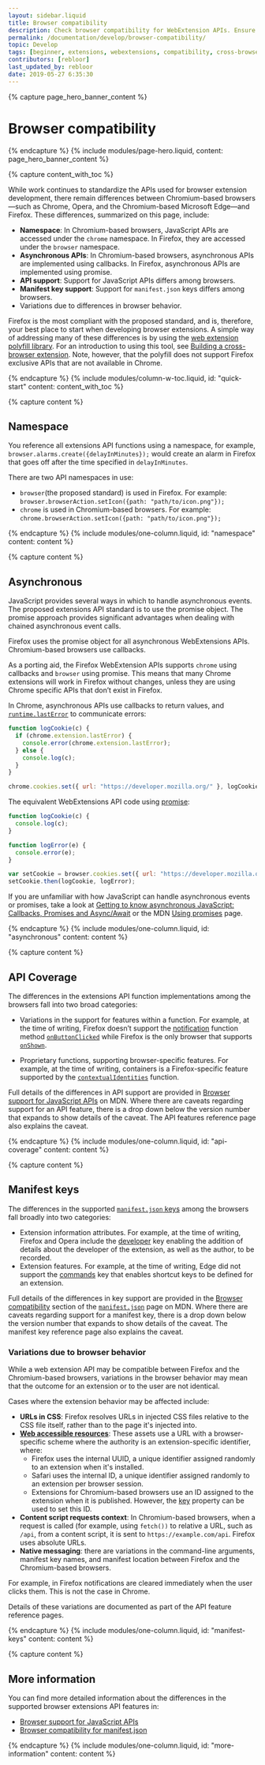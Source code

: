 ```yaml
---
layout: sidebar.liquid
title: Browser compatibility
description: Check browser compatibility for WebExtension APIs. Ensure your code works across Firefox and other browsers with these compatibility tables.
permalink: /documentation/develop/browser-compatibility/
topic: Develop
tags: [beginner, extensions, webextensions, compatibility, cross-browser]
contributors: [rebloor]
last_updated_by: rebloor
date: 2019-05-27 6:35:30
---
```


<!-- Page Hero Banner -->

{% capture page_hero_banner_content %}

# Browser compatibility

{% endcapture %}
{% include modules/page-hero.liquid,
    content: page_hero_banner_content
%}

<!-- END: Page Hero Banner -->

<!-- Content with Table of Contents Module -->

{% capture content_with_toc %}

While work continues to standardize the APIs used for browser extension development, there remain differences between Chromium-based browsers—such as Chrome, Opera, and the Chromium-based Microsoft Edge—and Firefox. These differences, summarized on this page, include:

- **Namespace**: In Chromium-based browsers, JavaScript APIs are accessed under the `chrome` namespace. In Firefox, they are accessed under the `browser` namespace.
- **Asynchronous APIs**: In Chromium-based browsers, asynchronous APIs are implemented using callbacks. In Firefox, asynchronous APIs are implemented using promise.
- **API support**: Support for JavaScript APIs differs among browsers.
- **Manifest key support**: Support for `manifest.json` keys differs among browsers.
- Variations due to differences in browser behavior.

Firefox is the most compliant with the proposed standard, and is, therefore, your best place to start when developing browser extensions. A simple way of addressing many of these differences is by using the [web extension polyfill library](https://github.com/mozilla/webextension-polyfill). For an introduction to using this tool, see [Building a cross-browser extension](https://developer.mozilla.org/docs/Mozilla/Add-ons/WebExtensions/Build_a_cross_browser_extension). Note, however, that the polyfill does not support Firefox exclusive APIs that are not available in Chrome.

{% endcapture %}
{% include modules/column-w-toc.liquid,
  id: "quick-start"
  content: content_with_toc
%}

<!-- END: Content with Table of Contents -->

<!-- Single Column Body Module -->

{% capture content %}

## Namespace

You reference all extensions API functions using a namespace, for example, `browser.alarms.create({delayInMinutes});` would create an alarm in Firefox that goes off after the time specified in `delayInMinutes`.

There are two API namespaces in use:

- `browser`(the proposed standard) is used in Firefox. For example: `browser.browserAction.setIcon({path: "path/to/icon.png"});`
- `chrome` is used in Chromium-based browsers. For example: `chrome.browserAction.setIcon({path: "path/to/icon.png"});`

{% endcapture %}
{% include modules/one-column.liquid,
  id: "namespace"
  content: content
%}

<!-- END: Single Column Body Module -->

<!-- Single Column Body Module -->

{% capture content %}

## Asynchronous

JavaScript provides several ways in which to handle asynchronous events. The proposed extensions API standard is to use the promise object. The promise approach provides significant advantages when dealing with chained asynchronous event calls.

Firefox uses the promise object for all asynchronous WebExtensions APIs. Chromium-based browsers use callbacks.

As a porting aid, the Firefox WebExtension APIs supports `chrome` using callbacks and `browser` using promise. This means that many Chrome extensions will work in Firefox without changes, unless they are using Chrome specific APIs that don’t exist in Firefox.

In Chrome, asynchronous APIs use callbacks to return values, and [`runtime.lastError`](https://developer.mozilla.org/docs/Mozilla/Add-ons/WebExtensions/API/runtime/lastError) to communicate errors:

```js
function logCookie(c) {
  if (chrome.extension.lastError) {
    console.error(chrome.extension.lastError);
  } else {
    console.log(c);
  }
}

chrome.cookies.set({ url: "https://developer.mozilla.org/" }, logCookie);
```

The equivalent WebExtensions API code using [promise](https://developer.mozilla.org/docs/Web/JavaScript/Reference/Global_Objects/Promise):

```js
function logCookie(c) {
  console.log(c);
}

function logError(e) {
  console.error(e);
}

var setCookie = browser.cookies.set({ url: "https://developer.mozilla.org/" });
setCookie.then(logCookie, logError);
```

If you are unfamiliar with how JavaScript can handle asynchronous events or promises, take a look at [Getting to know asynchronous JavaScript: Callbacks, Promises and Async/Await](https://medium.com/codebuddies/getting-to-know-asynchronous-javascript-callbacks-promises-and-async-await-17e0673281ee) or the MDN [Using promises](https://developer.mozilla.org/docs/Web/JavaScript/Guide/Using_promises) page.

{% endcapture %}
{% include modules/one-column.liquid,
  id: "asynchronous"
  content: content
%}

<!-- END: Single Column Body Module -->

<!-- Single Column Body Module -->

{% capture content %}

## API Coverage

The differences in the extensions API function implementations among the browsers fall into two broad categories:

- Variations in the support for features within a function. For example, at the time of writing, Firefox doesn’t support the [notification](https://developer.mozilla.org/docs/Mozilla/Add-ons/WebExtensions/API/notifications) function method [`onButtonClicked`](https://developer.mozilla.org/docs/Mozilla/Add-ons/WebExtensions/API/notifications/onButtonClicked) while Firefox is the only browser that supports [`onShown`](https://developer.mozilla.org/docs/Mozilla/Add-ons/WebExtensions/API/notifications/onShown).

- Proprietary functions, supporting browser-specific features. For example, at the time of writing, containers is a Firefox-specific feature supported by the [`contextualIdentities`](https://developer.mozilla.org/docs/Mozilla/Add-ons/WebExtensions/API/contextualIdentities) function.

Full details of the differences in API support are provided in [Browser support for JavaScript APIs](https://developer.mozilla.org/docs/Mozilla/Add-ons/WebExtensions/Browser_support_for_JavaScript_APIs) on MDN. Where there are caveats regarding support for an API feature, there is a drop down below the version number that expands to show details of the caveat. The API features reference page also explains the caveat.

{% endcapture %}
{% include modules/one-column.liquid,
  id: "api-coverage"
  content: content
%}

<!-- END: Single Column Body Module -->

<!-- Single Column Body Module -->

{% capture content %}

## Manifest keys

The differences in the supported [`manifest.json` keys](https://developer.mozilla.org/docs/Mozilla/Add-ons/WebExtensions/manifest.json) among the browsers fall broadly into two categories:

- Extension information attributes. For example, at the time of writing, Firefox and Opera include the [developer](https://developer.mozilla.org/docs/Mozilla/Add-ons/WebExtensions/manifest.json/developer) key enabling the addition of details about the developer of the extension, as well as the author, to be recorded.
- Extension features. For example, at the time of writing, Edge did not support the [commands](https://developer.mozilla.org/docs/Mozilla/Add-ons/WebExtensions/manifest.json/commands) key that enables shortcut keys to be defined for an extension.

Full details of the differences in key support are provided in the [Browser compatibility](https://developer.mozilla.org/docs/Mozilla/Add-ons/WebExtensions/manifest.json#Browser_compatibility) section of the [`manifest.json`](https://developer.mozilla.org/docs/Mozilla/Add-ons/WebExtensions/manifest.json) page on MDN. Where there are caveats regarding support for a manifest key, there is a drop down below the version number that expands to show details of the caveat. The manifest key reference page also explains the caveat.

### Variations due to browser behavior

While a web extension API may be compatible between Firefox and the Chromium-based browsers, variations in the browser behavior may mean that the outcome for an extension or to the user are not identical.

Cases where the extension behavior may be affected include:

- **URLs in CSS**: Firefox resolves URLs in injected CSS files relative to the CSS file itself, rather than to the page it's injected into.
- **[Web accessible resources](https://developer.mozilla.org/docs/Mozilla/Add-ons/WebExtensions/manifest.json/web_accessible_resources)**: These assets use a URL with a browser-specific scheme where the authority is an extension-specific identifier, where:
  - Firefox uses the internal UUID, a unique identifier assigned randomly to an extension when it's installed.
  - Safari uses the internal ID, a unique identifier assigned randomly to an extension per browser session.
  - Extensions for Chromium-based browsers use an ID assigned to the extension when it is published. However, the [key](https://developer.chrome.com/docs/extensions/reference/manifest/key) property can be used to set this ID.
- **Content script requests context**: In Chromium-based browsers, when a request is called (for example, using `fetch())` to relative a URL, such as `/api`, from a content script, it is sent to `https://example.com/api`. Firefox uses absolute URLs.
- **Native messaging**: there are variations in the command-line arguments, manifest key names, and manifest location between Firefox and the Chromium-based browsers.

For example, in Firefox notifications are cleared immediately when the user clicks them. This is not the case in Chrome.

Details of these variations are documented as part of the API feature reference pages.

{% endcapture %}
{% include modules/one-column.liquid,
  id: "manifest-keys"
  content: content
%}

<!-- END: Single Column Body Module -->

<!-- Single Column Body Module -->

{% capture content %}

## More information

You can find more detailed information about the differences in the supported browser extensions API features in:

- [Browser support for JavaScript APIs](https://developer.mozilla.org/docs/Mozilla/Add-ons/WebExtensions/Browser_support_for_JavaScript_APIs)
- [Browser compatibility for manifest.json](https://developer.mozilla.org/docs/Mozilla/Add-ons/WebExtensions/Browser_compatibility_for_manifest.json)

{% endcapture %}
{% include modules/one-column.liquid,
  id: "more-information"
  content: content
%}

<!-- END: Single Column Body Module -->


